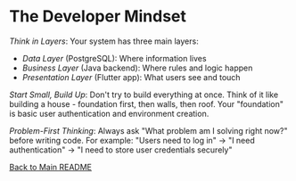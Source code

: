 # The Developer Mindset

*Think in Layers*: Your system has three main layers:
- *Data Layer* (PostgreSQL): Where information lives
- *Business Layer* (Java backend): Where rules and logic happen
- *Presentation Layer* (Flutter app): What users see and touch

*Start Small, Build Up*: Don't try to build everything at once. Think of it like building a house - foundation first, then walls, then roof. Your "foundation" is basic user authentication and environment creation.

*Problem-First Thinking*: Always ask "What problem am I solving right now?" before writing code. For example: "Users need to log in" → "I need authentication" → "I need to store user credentials securely"

[Back to Main README](../README.md)

